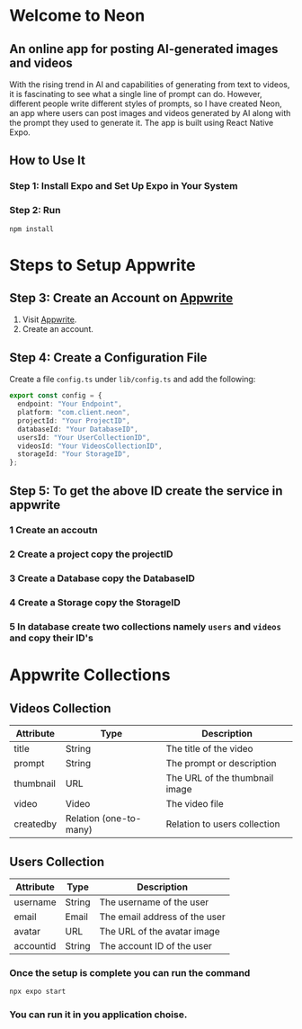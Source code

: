 # Welcome to Neon 
## An online app for posting AI-generated images and videos

With the rising trend in AI and capabilities of generating from text to videos, it is fascinating to see what a single line of prompt can do. However, different people write different styles of prompts, so I have created Neon, an app where users can post images and videos generated by AI along with the prompt they used to generate it. The app is built using React Native Expo.

## How to Use It

### Step 1: Install Expo and Set Up Expo in Your System

### Step 2: Run 
```bash
npm install
```
   # Steps to Setup Appwrite

## Step 3: Create an Account on [Appwrite](https://appwrite.io/)

1. Visit [Appwrite](https://appwrite.io/).
2. Create an account.

## Step 4: Create a Configuration File

Create a file `config.ts` under `lib/config.ts` and add the following:

```typescript
export const config = {
  endpoint: "Your Endpoint",
  platform: "com.client.neon",
  projectId: "Your ProjectID",
  databaseId: "Your DatabaseID",
  usersId: "Your UserCollectionID",
  videosId: "Your VideosCollectionID",
  storageId: "Your StorageID",
};
```
## Step 5: To get the above ID create the service in appwrite

   ### 1 Create an accoutn
   ### 2 Create a project copy the projectID
   ### 3 Create a Database copy the DatabaseID
   ### 4 Create a Storage copy the StorageID
   ### 5 In database create two collections namely `users` and `videos` and copy their ID's
   
   # Appwrite Collections

## Videos Collection

| Attribute    | Type                | Description                       |
|--------------|---------------------|-----------------------------------|
| title        | String              | The title of the video            |
| prompt       | String              | The prompt or description         |
| thumbnail    | URL                 | The URL of the thumbnail image    |
| video        | Video               | The video file                    |
| createdby    | Relation (one-to-many) | Relation to users collection    |

## Users Collection

| Attribute    | Type   | Description                   |
|--------------|--------|-------------------------------|
| username     | String | The username of the user      |
| email        | Email  | The email address of the user |
| avatar       | URL    | The URL of the avatar image   |
| accountid    | String | The account ID of the user    |

### Once the setup is complete you can run the command
```bash
npx expo start
```
### You can run it in you application choise.

         
   
